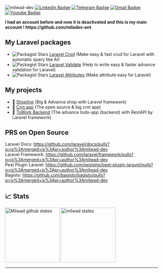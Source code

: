 <img src="https://komarev.com/ghpvc/?username=milwad-dev" alt=milwad-dev /> [![Linkedin Badge](https://img.shields.io/badge/-Milwad%20Dev-0072b1?style=flat&logo=Linkedin&logoColor=white&link=https://www.linkedin.com/in/milwad-khosravi-26a355230/)](https://www.linkedin.com/in/milwad-khosravi-26a355230/)
[![Telegram Badge](https://img.shields.io/badge/-Telegram-blue?style=flat&logo=telegram&logoColor=white&link=https://t.me/milwad84dev/)](https://t.me/milwad84dev/)
[![Gmail Badge](https://img.shields.io/badge/-milwad.dev@gmail.com-c14438?style=flat&logo=Gmail&logoColor=white&link=mailto:milwad.dev@gmail.com)](mailto:milwad.dev@gmail.com)
[![Youtube Badge](https://img.shields.io/badge/-Youtube-red?style=flat&logo=youtube&logoColor=white&link=https://www.youtube.com/@milwad)]([https://t.me/milwad84dev/](https://www.youtube.com/@milwad))

<strong>
 I had an account before and now it is deactivated and this is my main account !
https://github.com/miladev-ent
 </strong>

## My Laravel packages
 - <img alt="Packagist Stars" src="https://img.shields.io/packagist/stars/milwad/laravel-crod"> <a href="https://github.com/milwad-dev/laravel-crod">  Laravel Crod</a> (Make easy & fast crud for Laravel with automatic query like AI)
 - <img alt="Packagist Stars" src="https://img.shields.io/packagist/stars/milwad/laravel-validate"> <a href="https://github.com/milwad-dev/laravel-validate">  Laravel Validate</a> (Help to write easy & faster advance validation for Laravel)
 - <img alt="Packagist Stars" src="https://img.shields.io/packagist/stars/milwad/laravel-attributes"> <a href="https://github.com/milwad-dev/laravel-attributes">  Laravel Attributes</a> (Make attribute easy for Laravel)
 
 ## My projects
  - 🎁 <a href="https://github.com/milwad-dev/shopline"> Shopline</a> (Big & Advance shop with Laravel framework)
  - 🎁 <a href="https://github.com/milwad-dev/crm-app"> Crm app</a> (The open source & big crm app)
  - 🎁 <a href="https://github.com/milwad-dev/towork-backend"> ToWork Backend</a> (The advance todo-app (backend) with RestAPI by Laravel framework)

## PRS on Open Source

Laravel Docs: https://github.com/laravel/docs/pulls?q=is%3Amerged+is%3Apr+author%3Amilwad-dev <br>
Laravel Framework: https://github.com/laravel/framework/pulls?q=is%3Amerged+is%3Apr+author%3Amilwad-dev <br>
Pest Plugin Laravel: https://github.com/pestphp/pest-plugin-laravel/pulls?q=is%3Amerged+is%3Apr+author%3Amilwad-dev <br>
Bagisto: https://github.com/bagisto/bagisto/pulls?q=is%3Amerged+is%3Apr+author%3Amilwad-dev 

## 📈 Stats

<img src="https://github-readme-stats.vercel.app/api?username=milwad-dev&show_icons=true&hide_border=true" alt="Milwad github states" height="180" /> <img src="https://github-readme-stats.vercel.app/api/top-langs/?username=milwad-dev&layout=compact&theme=vision-friendly-dark" alt="milwad states" height="180" />

<hr>

